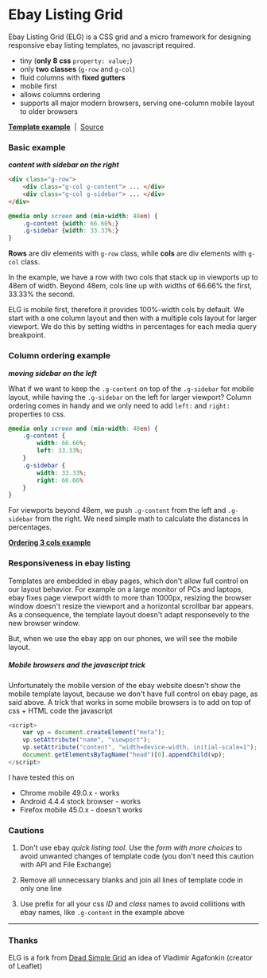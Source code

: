 Ebay Listing Grid
=================

Ebay Listing Grid (ELG) is a CSS grid and a micro framework for designing responsive ebay listing templates, no javascript required. 

 * tiny (**only 8 css** `property: value;`)
 * only **two classes** (`g-row` and `g-col`)
 * fluid columns with **fixed gutters**
 * mobile first
 * allows columns ordering
 * supports all major modern browsers, serving one-column mobile layout to older browsers

**[Template example](http://tarqez.github.com/ebay-listing-grid)** &nbsp;|&nbsp; [Source](elg.css)

### Basic example
**_content with sidebar on the right_**

```html
<div class="g-row">
	<div class="g-col g-content"> ... </div>
	<div class="g-col g-sidebar"> ... </div>
</div>
```

```css
@media only screen and (min-width: 48em) {
	.g-content {width: 66.66%;}
	.g-sidebar {width: 33.33%;}
}
```

**Rows** are div elements with `g-row` class, while **cols** are div elements with `g-col` class.

In the example, we have a row with two cols that stack up in viewports up to 48em of width. Beyond 48em, cols line up with widths of 66.66% the first, 33.33% the second.

ELG is mobile first, therefore it provides 100%-width cols by default. We start with a one column layout and then with a multiple cols layout for larger viewport. We do this by setting widths in percentages for each media query breakpoint.


### Column ordering example
**_moving sidebar on the left_**

What if we want to keep the `.g-content` on top of the `.g-sidebar` for mobile layout, while having the `.g-sidebar` on the left for larger viewport? Column ordering comes in handy and we only need to add `left:` and `right:` properties to css.

```css
@media only screen and (min-width: 48em) {
	.g-content {
		width: 66.66%; 
		left: 33.33%;
	}
	.g-sidebar {
		width: 33.33%;
		right: 66.66%
	}
}
```

For viewports beyond 48em, we push `.g-content` from the left and `.g-sidebar` from the right. We need simple math to calculate the distances in percentages.

**[Ordering 3 cols example](http://tarqez.github.com/ebay-listing-grid/3cols_ordering.html)**

### Responsiveness in ebay listing

Templates are embedded in ebay pages, which don't allow full control on our layout behavior. For example on a large monitor of PCs and laptops, ebay fixes page viewport width to more than 1000px, resizing the browser window doesn't resize the viewport and a horizontal scrollbar bar appears. As a consequence, the template layout doesn't adapt responsevely to the new browser window.

But, when we use the ebay app on our phones, we will see the mobile layout. 

##### Mobile browsers and the javascript trick

Unfortunately the mobile version of the ebay website doesn't show the mobile template layout, because we don't have full control on ebay page, as said above. A trick that works in some mobile browsers is to add on top of css + HTML code the javascript

```javascript
<script>
	var vp = document.createElement("meta");
	vp.setAttribute("name", "viewport");
	vp.setAttribute("content", "width=device-width, initial-scale=1");
	document.getElementsByTagName("head")[0].appendChild(vp);
</script>
```

I have tested this on 

* Chrome mobile 49.0.x - works
* Android 4.4.4 stock browser - works
* Firefox mobile 45.0.x - doesn't works

### Cautions

1. Don't use ebay _quick listing tool_. Use the _form with more choices_ to avoid unwanted changes of template code (you don't need this caution with API and File Exchange)

2. Remove all unnecessary blanks and join all lines of template code in only one line

3. Use prefix for all your css _ID_ and _class_ names to avoid collitions with ebay names, like `.g-content` in the example above

---

### Thanks

ELG is a fork from [Dead Simple Grid](http://github.com/mourner/dead-simple-grid) an idea of Vladimir Agafonkin (creator of Leaflet)
